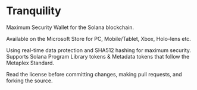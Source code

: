 # Tranquility
Maximum Security Wallet for the Solana blockchain.

Available on the Microsoft Store for PC, Mobile/Tablet, Xbox, Holo-lens etc.

Using real-time data protection and SHA512 hashing for maximum security.
Supports Solana Program Library tokens & Metadata tokens that follow the Metaplex Standard.

Read the license before committing changes, making pull requests, and forking the source.
